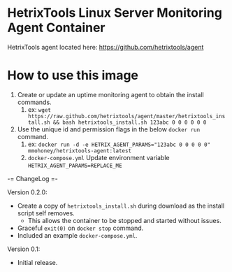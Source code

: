 # HetrixTools Linux Server Monitoring Agent Container

HetrixTools agent located here: https://github.com/hetrixtools/agent

# How to use this image
1. Create or update an uptime monitoring agent to obtain the install commands. 
   1. ex: `wget https://raw.github.com/hetrixtools/agent/master/hetrixtools_install.sh && bash hetrixtools_install.sh 123abc 0 0 0 0 0 0`
2. Use the unique id and permission flags in the below `docker run` command.
   1. ex: `docker run -d -e HETRIX_AGENT_PARAMS="123abc 0 0 0 0 0" mmohoney/hetrixtools-agent:latest`
   2. `docker-compose.yml` Update environment variable `HETRIX_AGENT_PARAMS=REPLACE_ME`

-= ChangeLog =-

Version 0.2.0:
- Create a copy of `hetrixtools_install.sh` during download as the install script self removes. 
  - This allows the container to be stopped and started without issues.
- Graceful `exit(0)` on `docker stop` command.
- Included an example `docker-compose.yml`.

Version 0.1:
- Initial release.
